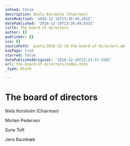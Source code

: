 ```yaml
---
inFeed: false
description: Niels Korsholm (Chairman)
dateModified: '2016-12-19T13:36:49.201Z'
datePublished: '2016-12-19T13:36:49.653Z'
title: The board of directors
author: []
publisher: {}
via: {}
sourcePath: _posts/2016-12-19-the-board-of-directors.md
hasPage: true
starred: false
datePublishedOriginal: '2016-12-19T12:21:57.559Z'
url: the-board-of-directors/index.html
_type: Blurb

---
```

# The board of directors

Niels Korsholm (Chairman)

Morten Pedersen

Sune Toft

Jens Baunbæk